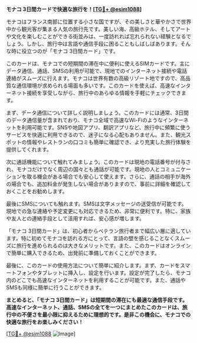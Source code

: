 **モナコ 3日間カードで快適な旅行を！[[TG💪+ @esim1088](https://t.me/s/esim1088)]**

モナコはフランス南部に位置する小さな国ですが、その美しさと華やかさで世界中から観光客が集まる人気の旅行先です。美しい海、高級ホテル、そしてアートや文化を楽しむことができる街並みは、一度訪れれば忘れられない経験となるでしょう。しかし、旅行中は言語や通信手段に困ることもしばしばあります。そんな時に役立つのが「モナコ 3日間カード」です。

このカードは、モナコでの短期間の滞在中に便利に使えるSIMカードです。主にデータ通信、通話、SMSの利用が可能で、現地でのインターネット接続や電話連絡がスムーズに行えます。モナコは世界有数の高級リゾート地ですので、高品質な通信環境が求められる場面も多いです。このカードを使えば、高速なインターネット接続を享受しながら、旅行中のあらゆる情報を手軽にチェックできます。

まず、データ通信について詳しく説明しましょう。このカードには通常、3日間のデータ通信量が含まれており、モナコ全域で高速なWi-Fiのようなインターネットを利用可能です。SNSや地図アプリ、翻訳アプリなど、旅行中に頻繁に使うサービスを快適に利用できるので、迷子になる心配もありません。また、観光スポットの情報やレストランの口コミも簡単に確認でき、より充実した旅行体験を提供してくれます。

次に通話機能について触れてみましょう。このカードは現地の電話番号が付与され、モナコだけでなく周辺の国々とも通話が可能です。現地の人とコミュニケーションを取る機会がある場合でも安心して使えます。さらに、通話の相手が海外の場合でも、追加料金が発生しない場合がありますので、事前に詳細を確認しておくことをお勧めします。

最後にSMSについても触れます。SMSは文字メッセージの送受信が可能です。現地での急な連絡や予定変更にも対応できるため、非常に便利です。特に、家族や友人との連絡手段として活用すれば、安心感が増します。

「モナコ 3日間カード」は、初心者からベテラン旅行者まで幅広い層に適しています。特に初めてモナコを訪れる方にとって、言語の壁を感じることなくスムーズに旅行を進められるのは大きなメリットです。また、このカードはオンラインで簡単に購入できるため、出発前に準備しておくことができます。

最後に、このカードの使用方法について簡単に紹介します。まず、カードをスマートフォンやタブレットに挿入し、設定を行います。設定が完了したら、モナコ内のどこでも高速なインターネットを利用することが可能です。また、通話やSMSも同様に簡単に行うことができます。

**まとめると、「モナコ 3日間カード」は短期間の滞在にも最適な通信手段です。高速なインターネット、通話、SMSの全てを一つにまとめたこのカードは、旅行中の不便さを最小限に抑えるために理想的です。是非この機会に、モナコでの快適な旅行をお楽しみください！**

[[TG💪+ @esim1088](https://t.me/s/esim1088) ![Image](https://i.postimg.cc/Y0z9fWf4/image.png)]